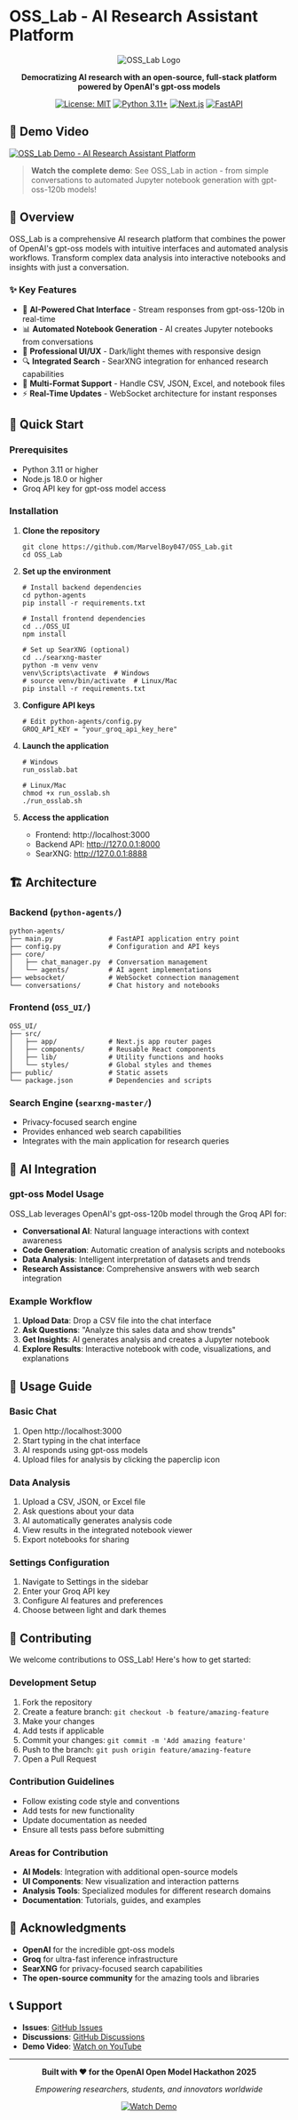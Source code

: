 # OSS_Lab - AI Research Assistant Platform

<div align="center">

![OSS_Lab Logo](./assets/logo.png)

**Democratizing AI research with an open-source, full-stack platform powered by OpenAI's gpt-oss models**

[![License: MIT](https://img.shields.io/badge/License-MIT-yellow.svg)](https://opensource.org/licenses/MIT)
[![Python 3.11+](https://img.shields.io/badge/python-3.11+-blue.svg)](https://www.python.org/downloads/)
[![Next.js](https://img.shields.io/badge/Next.js-14-black)](https://nextjs.org/)
[![FastAPI](https://img.shields.io/badge/FastAPI-latest-green)](https://fastapi.tiangolo.com/)

</div>

## 🎥 Demo Video

[![OSS_Lab Demo - AI Research Assistant Platform](https://img.youtube.com/vi/Bpcilc9F40I/maxresdefault.jpg)](https://youtu.be/Bpcilc9F40I?si=WTcL1B_rf89mRYjr)

> **Watch the complete demo**: See OSS_Lab in action - from simple conversations to automated Jupyter notebook generation with gpt-oss-120b models!

## 🌟 Overview

OSS_Lab is a comprehensive AI research platform that combines the power of OpenAI's gpt-oss models with intuitive interfaces and automated analysis workflows. Transform complex data analysis into interactive notebooks and insights with just a conversation.

### ✨ Key Features

- 🤖 **AI-Powered Chat Interface** - Stream responses from gpt-oss-120b in real-time
- 📊 **Automated Notebook Generation** - AI creates Jupyter notebooks from conversations  
- 🎨 **Professional UI/UX** - Dark/light themes with responsive design
- 🔍 **Integrated Search** - SearXNG integration for enhanced research capabilities
- 📁 **Multi-Format Support** - Handle CSV, JSON, Excel, and notebook files
- ⚡ **Real-Time Updates** - WebSocket architecture for instant responses

## 🚀 Quick Start

### Prerequisites

- Python 3.11 or higher
- Node.js 18.0 or higher  
- Groq API key for gpt-oss model access

### Installation

1. **Clone the repository**
   ```
   git clone https://github.com/MarvelBoy047/OSS_Lab.git
   cd OSS_Lab
   ```

2. **Set up the environment**
   ```
   # Install backend dependencies
   cd python-agents
   pip install -r requirements.txt
   
   # Install frontend dependencies
   cd ../OSS_UI
   npm install
   
   # Set up SearXNG (optional)
   cd ../searxng-master
   python -m venv venv
   venv\Scripts\activate  # Windows
   # source venv/bin/activate  # Linux/Mac
   pip install -r requirements.txt
   ```

3. **Configure API keys**
   ```
   # Edit python-agents/config.py
   GROQ_API_KEY = "your_groq_api_key_here"
   ```

4. **Launch the application**
   ```
   # Windows
   run_osslab.bat
   
   # Linux/Mac
   chmod +x run_osslab.sh
   ./run_osslab.sh
   ```

5. **Access the application**
   - Frontend: http://localhost:3000
   - Backend API: http://127.0.0.1:8000
   - SearXNG: http://127.0.0.1:8888

## 🏗️ Architecture

### Backend (`python-agents/`)
```
python-agents/
├── main.py              # FastAPI application entry point
├── config.py            # Configuration and API keys
├── core/
│   ├── chat_manager.py  # Conversation management
│   └── agents/          # AI agent implementations
├── websocket/           # WebSocket connection management
└── conversations/       # Chat history and notebooks
```

### Frontend (`OSS_UI/`)
```
OSS_UI/
├── src/
│   ├── app/             # Next.js app router pages
│   ├── components/      # Reusable React components
│   ├── lib/             # Utility functions and hooks
│   └── styles/          # Global styles and themes
├── public/              # Static assets
└── package.json         # Dependencies and scripts
```

### Search Engine (`searxng-master/`)
- Privacy-focused search engine
- Provides enhanced web search capabilities
- Integrates with the main application for research queries

## 🤖 AI Integration

### gpt-oss Model Usage

OSS_Lab leverages OpenAI's gpt-oss-120b model through the Groq API for:

- **Conversational AI**: Natural language interactions with context awareness
- **Code Generation**: Automatic creation of analysis scripts and notebooks
- **Data Analysis**: Intelligent interpretation of datasets and trends
- **Research Assistance**: Comprehensive answers with web search integration

### Example Workflow

1. **Upload Data**: Drop a CSV file into the chat interface
2. **Ask Questions**: "Analyze this sales data and show trends"
3. **Get Insights**: AI generates analysis and creates a Jupyter notebook
4. **Explore Results**: Interactive notebook with code, visualizations, and explanations

## 📖 Usage Guide

### Basic Chat

1. Open http://localhost:3000
2. Start typing in the chat interface
3. AI responds using gpt-oss models
4. Upload files for analysis by clicking the paperclip icon

### Data Analysis

1. Upload a CSV, JSON, or Excel file
2. Ask questions about your data
3. AI automatically generates analysis code
4. View results in the integrated notebook viewer
5. Export notebooks for sharing

### Settings Configuration

1. Navigate to Settings in the sidebar
2. Enter your Groq API key  
3. Configure AI features and preferences
4. Choose between light and dark themes

## 🤝 Contributing

We welcome contributions to OSS_Lab! Here's how to get started:

### Development Setup

1. Fork the repository
2. Create a feature branch: `git checkout -b feature/amazing-feature`
3. Make your changes
4. Add tests if applicable
5. Commit your changes: `git commit -m 'Add amazing feature'`
6. Push to the branch: `git push origin feature/amazing-feature`
7. Open a Pull Request

### Contribution Guidelines

- Follow existing code style and conventions
- Add tests for new functionality
- Update documentation as needed
- Ensure all tests pass before submitting

### Areas for Contribution

- **AI Models**: Integration with additional open-source models
- **UI Components**: New visualization and interaction patterns  
- **Analysis Tools**: Specialized modules for different research domains
- **Documentation**: Tutorials, guides, and examples


## 🙏 Acknowledgments

- **OpenAI** for the incredible gpt-oss models
- **Groq** for ultra-fast inference infrastructure  
- **SearXNG** for privacy-focused search capabilities
- **The open-source community** for the amazing tools and libraries

## 📞 Support

- **Issues**: [GitHub Issues](https://github.com/MarvelBoy047/OSS_Lab/issues)
- **Discussions**: [GitHub Discussions](https://github.com/MarvelBoy047/OSS_Lab/discussions)
- **Demo Video**: [Watch on YouTube](https://youtu.be/Bpcilc9F40I?si=WTcL1B_rf89mRYjr)

---

<div align="center">

**Built with ❤️ for the OpenAI Open Model Hackathon 2025**

*Empowering researchers, students, and innovators worldwide*

[![Watch Demo](https://img.shields.io/badge/▶️%20Watch%20Demo-YouTube-red?style=for-the-badge)](https://youtu.be/Bpcilc9F40I?si=WTcL1B_rf89mRYjr)

</div>


